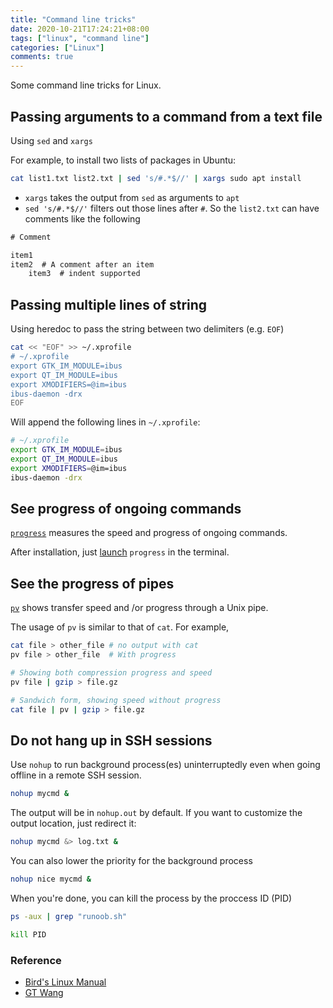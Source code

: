 ```yaml
---
title: "Command line tricks"
date: 2020-10-21T17:24:21+08:00
tags: ["linux", "command line"]
categories: ["Linux"]
comments: true
---
```


Some command line tricks for Linux.

<!--more-->

## Passing arguments to a command from a text file

Using `sed` and `xargs`

For example, to install two lists of packages in Ubuntu:

```bash
cat list1.txt list2.txt | sed 's/#.*$//' | xargs sudo apt install
```

- `xargs` takes the output from `sed` as arguments to `apt`
- `sed 's/#.*$//'` filters out those lines after `#`. So the `list2.txt` can have comments like the following
```txt
# Comment

item1
item2  # A comment after an item
    item3  # indent supported
```

## Passing multiple lines of string

Using heredoc to pass the string between two delimiters (e.g. `EOF`)

```bash
cat << "EOF" >> ~/.xprofile
# ~/.xprofile
export GTK_IM_MODULE=ibus
export QT_IM_MODULE=ibus
export XMODIFIERS=@im=ibus
ibus-daemon -drx
EOF
```

Will append the following lines in `~/.xprofile`:

```bash
# ~/.xprofile
export GTK_IM_MODULE=ibus
export QT_IM_MODULE=ibus
export XMODIFIERS=@im=ibus
ibus-daemon -drx
```

## See progress of ongoing commands

[`progress`](https://github.com/Xfennec/progress) measures the speed and progress of ongoing commands.

After installation, just [launch](https://github.com/Xfennec/progress#what-can-i-do-with-it) `progress` in the terminal.

## See the progress of pipes

[`pv`](https://linux.die.net/man/1/pv) shows transfer speed and /or progress through a Unix pipe.

The usage of `pv` is similar to that of `cat`. For example,

```bash
cat file > other_file # no output with cat
pv file > other_file  # With progress
```

```bash
# Showing both compression progress and speed
pv file | gzip > file.gz

# Sandwich form, showing speed without progress
cat file | pv | gzip > file.gz
```

## Do not hang up in SSH sessions

Use `nohup` to run background process(es) uninterruptedly even when going offline in a remote SSH session.

```bash
nohup mycmd &
```

The output will be in `nohup.out` by default. If you want to customize the output location, just redirect it:

```bash
nohup mycmd &> log.txt &
```

You can also lower the priority for the background process

```bash
nohup nice mycmd &
```

When you're done, you can kill the process by the proccess ID (PID)

```bash
ps -aux | grep "runoob.sh"

kill PID
```

### Reference

- [Bird's Linux Manual](http://linux.vbird.org/linux_basic/0440processcontrol.php#nohup)
- [GT Wang](https://blog.gtwang.org/linux/linux-nohup-command-tutorial/)
